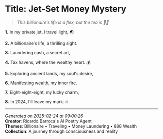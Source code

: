 # Title: Jet-Set Money Mystery

> *This billionaire's life is a flex, but the tea is 🤑🚀*

**1.** In my private jet, I travel light, 🌏


**2.** A billionaire's life, a thrilling sight.


**3.** Laundering cash, a secret art,


**4.** Tax havens, where the wealthy heart. 💰


**5.** Exploring ancient lands, my soul's desire,


**6.** Manifesting wealth, my inner fire.


**7.** Eight-eight-eight, my lucky charm,


**8.** In 2024, I'll leave my mark. 🔥



---

*Generated on 2025-02-24 at 09:00:26*  
**Creator**: Ricardo Barroca's AI Poetry Agent  
**Themes**: Billionaire • Traveling • Money Laundering • 888 Wealth  
**Collection**: A journey through consciousness and reality